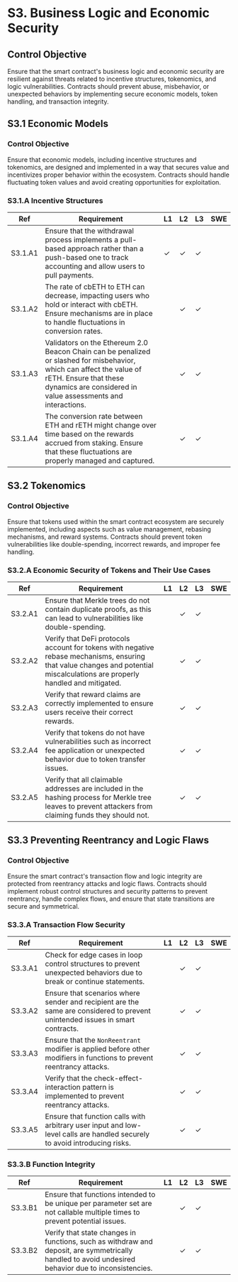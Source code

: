 # S3. Business Logic and Economic Security

## Control Objective
Ensure that the smart contract's business logic and economic security are resilient against threats related to incentive structures, tokenomics, and logic vulnerabilities. Contracts should prevent abuse, misbehavior, or unexpected behaviors by implementing secure economic models, token handling, and transaction integrity.


## S3.1 Economic Models

### Control Objective
Ensure that economic models, including incentive structures and tokenomics, are designed and implemented in a way that secures value and incentivizes proper behavior within the ecosystem. Contracts should handle fluctuating token values and avoid creating opportunities for exploitation.

### S3.1.A Incentive Structures

| Ref          | Requirement                                                                 | L1 | L2 | L3 | SWE |
| ------------ | --------------------------------------------------------------------------- | -- | -- | -- | --- |
| S3.1.A1      | Ensure that the withdrawal process implements a pull-based approach rather than a push-based one to track accounting and allow users to pull payments. | ✓  | ✓  | ✓  |     |
| S3.1.A2      | The rate of cbETH to ETH can decrease, impacting users who hold or interact with cbETH. Ensure mechanisms are in place to handle fluctuations in conversion rates. |    | ✓  | ✓  |     |
| S3.1.A3      | Validators on the Ethereum 2.0 Beacon Chain can be penalized or slashed for misbehavior, which can affect the value of rETH. Ensure that these dynamics are considered in value assessments and interactions. |    | ✓  | ✓  |     |
| S3.1.A4      | The conversion rate between ETH and rETH might change over time based on the rewards accrued from staking. Ensure that these fluctuations are properly managed and captured. |    | ✓  | ✓  |     |


## S3.2 Tokenomics

### Control Objective
Ensure that tokens used within the smart contract ecosystem are securely implemented, including aspects such as value management, rebasing mechanisms, and reward systems. Contracts should prevent token vulnerabilities like double-spending, incorrect rewards, and improper fee handling.

### S3.2.A Economic Security of Tokens and Their Use Cases

| Ref          | Requirement                                                                 | L1 | L2 | L3 | SWE |
| ------------ | --------------------------------------------------------------------------- | -- | -- | -- | --- |
| S3.2.A1      | Ensure that Merkle trees do not contain duplicate proofs, as this can lead to vulnerabilities like double-spending. |    | ✓  | ✓  |     |
| S3.2.A2      | Verify that DeFi protocols account for tokens with negative rebase mechanisms, ensuring that value changes and potential miscalculations are properly handled and mitigated. |    | ✓  | ✓  |     |
| S3.2.A3      | Verify that reward claims are correctly implemented to ensure users receive their correct rewards. |    | ✓  | ✓  |     |
| S3.2.A4      | Verify that tokens do not have vulnerabilities such as incorrect fee application or unexpected behavior due to token transfer issues. |    | ✓  | ✓  |     |
| S3.2.A5      | Verify that all claimable addresses are included in the hashing process for Merkle tree leaves to prevent attackers from claiming funds they should not. |    | ✓  | ✓  |     |


## S3.3 Preventing Reentrancy and Logic Flaws

### Control Objective
Ensure the smart contract's transaction flow and logic integrity are protected from reentrancy attacks and logic flaws. Contracts should implement robust control structures and security patterns to prevent reentrancy, handle complex flows, and ensure that state transitions are secure and symmetrical.

### S3.3.A Transaction Flow Security

| Ref          | Requirement                                                                 | L1 | L2 | L3 | SWE |
| ------------ | --------------------------------------------------------------------------- | -- | -- | -- | --- |
| S3.3.A1      | Check for edge cases in loop control structures to prevent unexpected behaviors due to break or continue statements. |    | ✓  | ✓  |     |
| S3.3.A2      | Ensure that scenarios where sender and recipient are the same are considered to prevent unintended issues in smart contracts. |    | ✓  | ✓  |     |
| S3.3.A3      | Ensure that the `NonReentrant` modifier is applied before other modifiers in functions to prevent reentrancy attacks. |    | ✓  | ✓  |     |
| S3.3.A4      | Verify that the check-effect-interaction pattern is implemented to prevent reentrancy attacks. |    | ✓  | ✓  |     |
| S3.3.A5      | Ensure that function calls with arbitrary user input and low-level calls are handled securely to avoid introducing risks. |    | ✓  | ✓  |     |

### S3.3.B Function Integrity

| Ref          | Requirement                                                                 | L1 | L2 | L3 | SWE |
| ------------ | --------------------------------------------------------------------------- | -- | -- | -- | --- |
| S3.3.B1      | Ensure that functions intended to be unique per parameter set are not callable multiple times to prevent potential issues. |    | ✓  | ✓  |     |
| S3.3.B2      | Verify that state changes in functions, such as withdraw and deposit, are symmetrically handled to avoid undesired behavior due to inconsistencies. |    | ✓  | ✓  |     |
